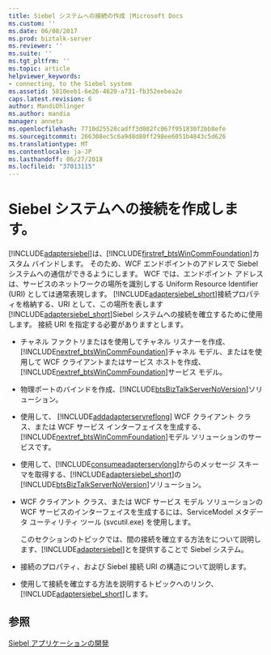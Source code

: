 ```yaml
---
title: Siebel システムへの接続の作成 |Microsoft Docs
ms.custom: ''
ms.date: 06/08/2017
ms.prod: biztalk-server
ms.reviewer: ''
ms.suite: ''
ms.tgt_pltfrm: ''
ms.topic: article
helpviewer_keywords:
- connecting, to the Siebel system
ms.assetid: 5810eeb1-6e26-4620-a731-fb352eebea2e
caps.latest.revision: 6
author: MandiOhlinger
ms.author: mandia
manager: anneta
ms.openlocfilehash: 7710d25528cadff3d082fc067f951830f2bb8efe
ms.sourcegitcommit: 266308ec5c6a9d8d80ff298ee6051b4843c5d626
ms.translationtype: MT
ms.contentlocale: ja-JP
ms.lasthandoff: 06/27/2018
ms.locfileid: "37013115"
---
```

# <a name="create-a-connection-to-the-siebel-system"></a>Siebel システムへの接続を作成します。
[!INCLUDE[adaptersiebel](../../includes/adaptersiebel-md.md)]は、[!INCLUDE[firstref_btsWinCommFoundation](../../includes/firstref-btswincommfoundation-md.md)]カスタム バインドします。 そのため、WCF エンドポイントのアドレスで Siebel システムへの通信ができるようにします。 WCF では、エンドポイント アドレスは、サービスのネットワークの場所を識別しする Uniform Resource Identifier (URI) としては通常表現します。 [!INCLUDE[adaptersiebel_short](../../includes/adaptersiebel-short-md.md)]接続プロパティを格納する、URI として、この場所を表します[!INCLUDE[adaptersiebel_short](../../includes/adaptersiebel-short-md.md)]Siebel システムへの接続を確立するために使用します。 接続 URI を指定する必要がありますとします。  
  
- チャネル ファクトリまたはを使用してチャネル リスナーを作成、[!INCLUDE[nextref_btsWinCommFoundation](../../includes/nextref-btswincommfoundation-md.md)]チャネル モデル、またはを使用して WCF クライアントまたはサービス ホストを作成、[!INCLUDE[nextref_btsWinCommFoundation](../../includes/nextref-btswincommfoundation-md.md)]サービス モデル。  
  
- 物理ポートのバインドを作成、[!INCLUDE[btsBizTalkServerNoVersion](../../includes/btsbiztalkservernoversion-md.md)]ソリューション。  
  
- 使用して、 [!INCLUDE[addadapterservreflong](../../includes/addadapterservreflong-md.md)] WCF クライアント クラス、または WCF サービス インターフェイスを生成する、[!INCLUDE[nextref_btsWinCommFoundation](../../includes/nextref-btswincommfoundation-md.md)]モデル ソリューションのサービスです。  
  
- 使用して、[!INCLUDE[consumeadapterservlong](../../includes/consumeadapterservlong-md.md)]からのメッセージ スキーマを取得する、[!INCLUDE[adaptersiebel_short](../../includes/adaptersiebel-short-md.md)]の[!INCLUDE[btsBizTalkServerNoVersion](../../includes/btsbiztalkservernoversion-md.md)]ソリューション。  
  
- WCF クライアント クラス、または WCF サービス モデル ソリューションの WCF サービスのインターフェイスを生成するには、ServiceModel メタデータ ユーティリティ ツール (svcutil.exe) を使用します。  
  
  このセクションのトピックでは、間の接続を確立する方法をについて説明します、[!INCLUDE[adaptersiebel](../../includes/adaptersiebel-md.md)]とを提供することで Siebel システム。  
  
- 接続のプロパティ、および Siebel 接続 URI の構造について説明します。  
  
- 使用して接続を確立する方法を説明するトピックへのリンク、[!INCLUDE[adaptersiebel_short](../../includes/adaptersiebel-short-md.md)]します。  
  

  
## <a name="see-also"></a>参照  
[Siebel アプリケーションの開発](../../adapters-and-accelerators/adapter-siebel/develop-your-siebel-applications.md)